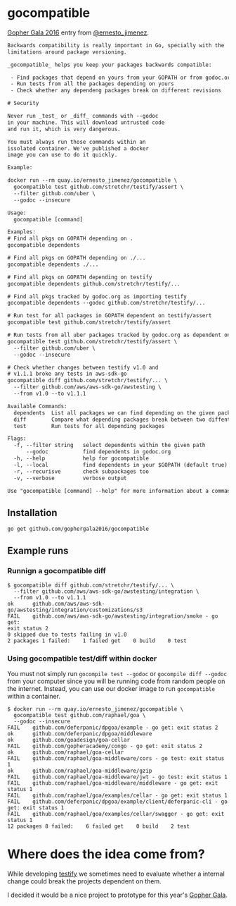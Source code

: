 # gocompatible

[Gopher Gala 2016][gala] entry from [@ernesto_jimenez][twitter].

```txt
Backwards compatibility is really important in Go, specially with the
limitations around package versioning.

_gocompatible_ helps you keep your packages backwards compatible:

 - Find packages that depend on yours from your GOPATH or from godoc.org
 - Run tests from all the packages depending on yours
 - Check whether any dependeng packages break on different revisions

# Security

Never run _test_ or _diff_ commands with --godoc
in your machine. This will download untrusted code
and run it, which is very dangerous.

You must always run those commands within an
issolated container. We've published a docker
image you can use to do it quickly.

Example:

docker run --rm quay.io/ernesto_jimenez/gocompatible \
  gocompatible test github.com/stretchr/testify/assert \
  --filter github.com/uber \
  --godoc --insecure

Usage:
  gocompatible [command]

Examples:
# Find all pkgs on GOPATH depending on .
gocompatible dependents

# Find all pkgs on GOPATH depending on ./...
gocompatible dependents ./...

# Find all pkgs on GOPATH depending on testify
gocompatible dependents github.com/stretchr/testify/...

# Find all pkgs tracked by godoc.org as importing testify
gocompatible dependents --godoc github.com/stretchr/testify/...

# Run test for all packages in GOPATH dependent on testify/assert
gocompatible test github.com/stretchr/testify/assert

# Run tests from all uber packages tracked by godoc.org as dependent on testify/assert
gocompatible test github.com/stretchr/testify/assert \
  --filter github.com/uber \
  --godoc --insecure

# Check whether changes between testify v1.0 and
# v1.1.1 broke any tests in aws-sdk-go
gocompatible diff github.com/stretchr/testify/... \
  --filter github.com/aws/aws-sdk-go/awstesting \
  --from v1.0 --to v1.1.1

Available Commands:
  dependents  List all packages we can find depending on the given package
  diff        Compare what depending packages break between two diffent revisions
  test        Run tests for all depending packages

Flags:
  -f, --filter string   select dependents within the given path
      --godoc           find dependents in godoc.org
  -h, --help            help for gocompatible
  -l, --local           find dependents in your $GOPATH (default true)
  -r, --recurisve       check subpackages too
  -v, --verbose         verbose output

Use "gocompatible [command] --help" for more information about a command.
```
## Installation

```
go get github.com/gophergala2016/gocompatible
```

## Example runs

### Runnign a gocompatible diff

```
$ gocompatible diff github.com/stretchr/testify/... \
  --filter github.com/aws/aws-sdk-go/awstesting/integration \
  --from v1.0 --to v1.1.1
ok      github.com/aws/aws-sdk-go/awstesting/integration/customizations/s3
FAIL    github.com/aws/aws-sdk-go/awstesting/integration/smoke - go get:
exit status 2
0 skipped due to tests failing in v1.0
2 packages 1 failed:    1 failed get    0 build    0 test
```

### Using gocompatible test/diff within docker

You must not simply run `gocompile test --godoc` or `gocompile diff --godoc`
from your computer since you will be running code from random people on
the internet. Instead, you can use our docker image to run
`gocompatible` within a container.

```
$ docker run --rm quay.io/ernesto_jimenez/gocompatible \
  gocompatible test github.com/raphael/goa \
  --godoc --insecure
FAIL    github.com/deferpanic/dpgoa/example - go get: exit status 2
ok      github.com/deferpanic/dpgoa/middleware
ok      github.com/goadesign/goa-cellar
FAIL    github.com/gopheracademy/congo - go get: exit status 2
ok      github.com/raphael/goa-cellar
FAIL    github.com/raphael/goa-middleware/cors - go test: exit status 1
ok      github.com/raphael/goa-middleware/gzip
FAIL    github.com/raphael/goa-middleware/jwt - go test: exit status 1
FAIL    github.com/raphael/goa-middleware/middleware - go get: exit status 1
FAIL    github.com/raphael/goa/examples/cellar - go get: exit status 1
FAIL    github.com/deferpanic/dpgoa/example/client/deferpanic-cli - go get: exit status 1
FAIL    github.com/raphael/goa/examples/cellar/swagger - go get: exit status 1
12 packages 8 failed:    6 failed get    0 build    2 test
```

# Where does the idea come from?

While developing [testify][testify] we sometimes need to evaluate whether a
internal change could break the projects dependent on them.

I decided it would be a nice project to prototype for this year's [Gopher
Gala][gala].

[testify]: https://github.com/stretchr/testify
[godoc]: https://godoc.org
[gala]: http://gophergala.com
[twitter]: https://twitter.com/ernesto_jimenez
